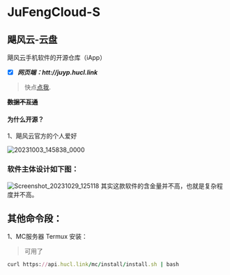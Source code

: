 # JuFengCloud-S
## 飓风云-云盘
飓风云手机软件的开源仓库（iApp）

- [x] _**网页端：htt://juyp.hucl.link**_

>快点[点我](http://juyp.hucl.link).

**~~数据不互通~~**

#### 为什么开源？

1、飓风云官方的个人爱好

![20231003_145838_0000](https://github.com/Beiyang5325/JuFengCloud-S/assets/125697776/b97fc735-0e10-4101-8689-3cd612db92c8)


### 软件主体设计如下图：

![Screenshot_20231029_125118](https://github.com/Beiyang5325/JuFengCloud-S/assets/125697776/2ba3ee88-b1ab-4d6d-be89-cae12fd62c6c)
其实这款软件的含金量并不高，也就是复杂程度并不高。


## 其他命令段：

1、MC服务器 Termux 安装：
> 可用了
```ruby
curl https://api.hucl.link/mc/install/install.sh | bash
```
